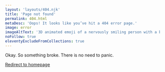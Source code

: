 ```yaml
---
layout: 'layouts/404.njk'
title: 'Page not found'
permalink: 404.html
metaDesc: 'Oops! It looks like you’ve hit a 404 error page.'
image: error
imageAltText: '3D animated emoji of a nervously smiling person with a beard, glasses, and a tuque.'
noFollow: true
eleventyExcludeFromCollections: true
---
```

Okay. So something broke. There is no need to panic.

<a href='/index.html'>Redirect to homepage</a>